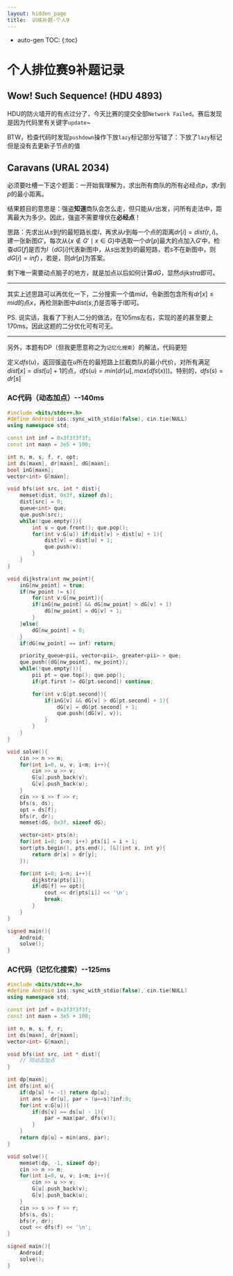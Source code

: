 ```yaml
---
layout: hidden_page
title:  训练补题-个人9
---
```


* auto-gen TOC:
{:toc}


# 个人排位赛9补题记录



## Wow! Such Sequence! (HDU 4893)

HDU的防火墙开的有点过分了，今天比赛的提交全部`Network Failed`。赛后发现是因为代码里有关键字`update`~



BTW，检查代码时发现`pushdown`操作下放`lazy`标记部分写错了：下放了`lazy`标记但是没有去更新子节点的值



## Caravans (URAL 2034)

必须要吐槽一下这个题面：一开始我理解为，求出所有商队的所有必经点$p$，求$r$到$p$的最小距离。

结果题目的意思是：强盗**知道**商队会怎么走，但只能从$r$出发，问所有走法中，距离最大为多少。因此，强盗不需要埋伏在**必经点**！



思路：先求出从$s$到$f$的最短路长度$l$，再求从$r$到每一个点的距离$dr[i]=dist(r,i)$。建一张新图$G'$，每次从$\{x\not\in G'\mid x\in G\}$中选取一个$dr[p]$最大的点加入$G'$中，检查$dG[f]$是否为$l$（$dG[i]$代表新图中，从$s$出发到$i$的最短路，若$s$不在新图中，则$dG[i]=inf$），若是，则$dr[p]$为答案。



剩下唯一需要动点脑子的地方，就是加点以后如何计算$dG$，显然$dijkstra$即可。

------

其实上述思路可以再优化一下，二分搜索一个值$mid$，令新图包含所有$dr[x]\le mid$的点$x$，再检测新图中$dist(s,f)$是否等于$l$即可。

PS. 说实话，我看了下别人二分的做法，在105ms左右，实现的差的甚至要上170ms。因此这题的二分优化可有可无。

------

另外，本题有DP（但我更愿意称之为`记忆化搜索`）的解法，代码更短

定义$dfs(u)$，返回强盗在$u$所在的最短路上拦截商队的最小代价，对所有满足$dist[x]=dist[u]+1$的点，$dfs(u)=min(dr[u], max(dfs(x)))$。特别的，$dfs(s)=dr[s]$



### AC代码（动态加点）--140ms

```c++
#include <bits/stdc++.h>
#define Android ios::sync_with_stdio(false), cin.tie(NULL)
using namespace std;

const int inf = 0x3f3f3f3f;
const int maxn = 3e5 + 100;

int n, m, s, f, r, opt;
int ds[maxn], dr[maxn], dG[maxn];
bool inG[maxn];
vector<int> G[maxn];

void bfs(int src, int * dist){
    memset(dist, 0x3f, sizeof ds);
    dist[src] = 0;
    queue<int> que;
    que.push(src);
    while(!que.empty()){
        int u = que.front(); que.pop();
        for(int v:G[u]) if(dist[v] > dist[u] + 1){
            dist[v] = dist[u] + 1;
            que.push(v);
        }
    }
}

void dijkstra(int nw_point){
    inG[nw_point] = true;
    if(nw_point != s){
        for(int v:G[nw_point]){
        if(inG[nw_point] && dG[nw_point] > dG[v] + 1) 
            dG[nw_point] = dG[v] + 1;
        }
    }else{
        dG[nw_point] = 0;
    }
    if(dG[nw_point] == inf) return;

    priority_queue<pii, vector<pii>, greater<pii> > que;
    que.push({dG[nw_point], nw_point});
    while(!que.empty()){
        pii pt = que.top(); que.pop();
        if(pt.first != dG[pt.second]) continue;

        for(int v:G[pt.second]){
            if(inG[v] && dG[v] > dG[pt.second] + 1){
                dG[v] = dG[pt.second] + 1;
                que.push({dG[v], v});
            }
        }
    }
}

void solve(){
    cin >> n >> m;
    for(int i=0, u, v; i<m; i++){
        cin >> u >> v;
        G[u].push_back(v);
        G[v].push_back(u);
    }
    cin >> s >> f >> r;
    bfs(s, ds);
    opt = ds[f];
    bfs(r, dr);
    memset(dG, 0x3f, sizeof dG);

    vector<int> pts(n);
    for(int i=0; i<n; i++) pts[i] = i + 1;
    sort(pts.begin(), pts.end(), [&](int x, int y){
        return dr[x] > dr[y];
    });

    for(int i=0; i<n; i++){
        dijkstra(pts[i]);
        if(dG[f] == opt){
            cout << dr[pts[i]] << '\n';
            break;
        }
    }
}

signed main(){
    Android;
    solve();
}
```



### AC代码（记忆化搜索）--125ms

```c++
#include <bits/stdc++.h>
#define Android ios::sync_with_stdio(false), cin.tie(NULL)
using namespace std;

const int inf = 0x3f3f3f3f;
const int maxn = 3e5 + 100;

int n, m, s, f, r;
int ds[maxn], dr[maxn];
vector<int> G[maxn];

void bfs(int src, int * dist){
    // 同动态加点
}

int dp[maxn];
int dfs(int u){
    if(dp[u] != -1) return dp[u];
    int ans = dr[u], par = (u==s)?inf:0;
    for(int v:G[u]){
        if(ds[v] == ds[u] - 1){
            par = max(par, dfs(v));
        }
    }
    return dp[u] = min(ans, par);
}

void solve(){
    memset(dp, -1, sizeof dp);
    cin >> n >> m;
    for(int i=0, u, v; i<m; i++){
        cin >> u >> v;
        G[u].push_back(v);
        G[v].push_back(u);
    }
    cin >> s >> f >> r;
    bfs(s, ds);
    bfs(r, dr);
    cout << dfs(f) << '\n';  
} 

signed main(){
    Android;
    solve();
}
```

